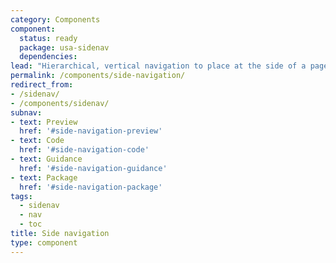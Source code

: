 ```yaml
---
category: Components
component:
  status: ready
  package: usa-sidenav
  dependencies:
lead: "Hierarchical, vertical navigation to place at the side of a page."
permalink: /components/side-navigation/
redirect_from:
- /sidenav/
- /components/sidenav/
subnav:
- text: Preview
  href: '#side-navigation-preview'
- text: Code
  href: '#side-navigation-code'
- text: Guidance
  href: '#side-navigation-guidance'
- text: Package
  href: '#side-navigation-package'
tags:
  - sidenav
  - nav
  - toc
title: Side navigation
type: component
---
```

